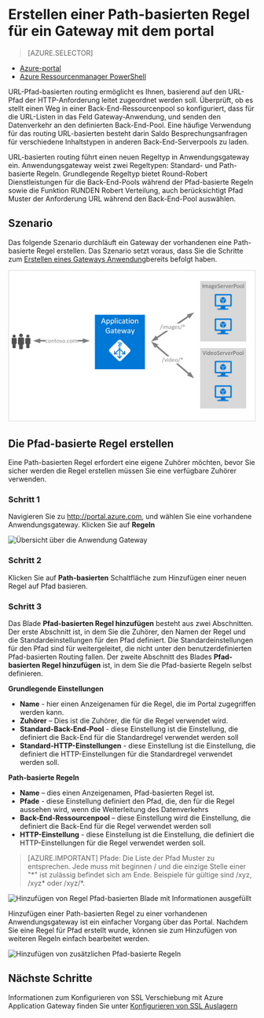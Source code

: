 <properties
   pageTitle="Erstellen eine Path-basierten Regel für ein Gateway mit dem Portal | Microsoft Azure"
   description="Erfahren Sie, wie eine Regel Pfad-basierten für ein Gateway mit dem Portal erstellen"
   services="application-gateway"
   documentationCenter="na"
   authors="georgewallace"
   manager="carmonm"
   editor=""
   tags="azure-resource-manager"
/>
<tags  
   ms.service="application-gateway"
   ms.devlang="na"
   ms.topic="article"
   ms.tgt_pltfrm="na"
   ms.workload="infrastructure-services"
   ms.date="10/25/2016"
   ms.author="gwallace" />

# <a name="create-a-path-based-rule-for-an-application-gateway-by-using-the-portal"></a>Erstellen einer Path-basierten Regel für ein Gateway mit dem portal

> [AZURE.SELECTOR]
- [Azure-portal](application-gateway-create-url-route-portal.md)
- [Azure Ressourcenmanager PowerShell](application-gateway-create-url-route-arm-ps.md)

URL-Pfad-basierten routing ermöglicht es Ihnen, basierend auf den URL-Pfad der HTTP-Anforderung leitet zugeordnet werden soll. Überprüft, ob es stellt einen Weg in einer Back-End-Ressourcenpool so konfiguriert, dass für die URL-Listen in das Feld Gateway-Anwendung, und senden den Datenverkehr an den definierten Back-End-Pool. Eine häufige Verwendung für das routing URL-basierten besteht darin Saldo Besprechungsanfragen für verschiedene Inhaltstypen in anderen Back-End-Serverpools zu laden.

URL-basierten routing führt einen neuen Regeltyp in Anwendungsgateway ein. Anwendungsgateway weist zwei Regeltypen: Standard- und Path-basierte Regeln. Grundlegende Regeltyp bietet Round-Robert Dienstleistungen für die Back-End-Pools während der Pfad-basierte Regeln sowie die Funktion RUNDEN Robert Verteilung, auch berücksichtigt Pfad Muster der Anforderung URL während den Back-End-Pool auswählen.

## <a name="scenario"></a>Szenario

Das folgende Szenario durchläuft ein Gateway der vorhandenen eine Path-basierte Regel erstellen.
Das Szenario setzt voraus, dass Sie die Schritte zum [Erstellen eines Gateways Anwendung](application-gateway-create-gateway-portal.md)bereits befolgt haben.

![URL-Routing][scenario]

## <a name="createrule"></a>Die Pfad-basierte Regel erstellen

Eine Path-basierten Regel erfordert eine eigene Zuhörer möchten, bevor Sie sicher werden die Regel erstellen müssen Sie eine verfügbare Zuhörer verwenden.

### <a name="step-1"></a>Schritt 1

Navigieren Sie zu http://portal.azure.com, und wählen Sie eine vorhandene Anwendungsgateway. Klicken Sie auf **Regeln**

![Übersicht über die Anwendung Gateway][1]

### <a name="step-2"></a>Schritt 2

Klicken Sie auf **Path-basierten** Schaltfläche zum Hinzufügen einer neuen Regel auf Pfad basieren.

### <a name="step-3"></a>Schritt 3

Das Blade **Pfad-basierten Regel hinzufügen** besteht aus zwei Abschnitten. Der erste Abschnitt ist, in dem Sie die Zuhörer, den Namen der Regel und die Standardeinstellungen für den Pfad definiert. Die Standardeinstellungen für den Pfad sind für weitergeleitet, die nicht unter den benutzerdefinierten Pfad-basierten Routing fallen. Der zweite Abschnitt des Blades **Pfad-basierten Regel hinzufügen** ist, in dem Sie die Pfad-basierte Regeln selbst definieren.

**Grundlegende Einstellungen**

- **Name** - hier einen Anzeigenamen für die Regel, die im Portal zugegriffen werden kann.
- **Zuhörer** – Dies ist die Zuhörer, die für die Regel verwendet wird.
- **Standard-Back-End-Pool** - diese Einstellung ist die Einstellung, die definiert die Back-End für die Standardregel verwendet werden soll
- **Standard-HTTP-Einstellungen** - diese Einstellung ist die Einstellung, die definiert die HTTP-Einstellungen für die Standardregel verwendet werden soll.

**Path-basierte Regeln**

- **Name** – dies einen Anzeigenamen, Pfad-basierten Regel ist.
- **Pfade** - diese Einstellung definiert den Pfad, die, den für die Regel aussehen wird, wenn die Weiterleitung des Datenverkehrs
- **Back-End-Ressourcenpool** – diese Einstellung wird die Einstellung, die definiert die Back-End für die Regel verwendet werden soll
- **HTTP-Einstellung** - diese Einstellung ist die Einstellung, die definiert die HTTP-Einstellungen für die Regel verwendet werden soll.

>[AZURE.IMPORTANT] Pfade: Die Liste der Pfad Muster zu entsprechen. Jede muss mit beginnen / und die einzige Stelle einer "\*" ist zulässig befindet sich am Ende. Beispiele für gültige sind /xyz, /xyz* oder /xyz/*.  

![Hinzufügen von Regel Pfad-basierten Blade mit Informationen ausgefüllt][2]

Hinzufügen einer Path-basierten Regel zu einer vorhandenen Anwendungsgateway ist ein einfacher Vorgang über das Portal. Nachdem Sie eine Regel für Pfad erstellt wurde, können sie zum Hinzufügen von weiteren Regeln einfach bearbeitet werden. 

![Hinzufügen von zusätzlichen Pfad-basierte Regeln][3]

## <a name="next-steps"></a>Nächste Schritte

Informationen zum Konfigurieren von SSL Verschiebung mit Azure Application Gateway finden Sie unter [Konfigurieren von SSL Auslagern](application-gateway-ssl-portal.md)

[1]: ./media/application-gateway-create-url-route-portal/figure1.png
[2]: ./media/application-gateway-create-url-route-portal/figure2.png
[3]: ./media/application-gateway-create-url-route-portal/figure3.png
[scenario]: ./media/application-gateway-create-url-route-portal/scenario.png